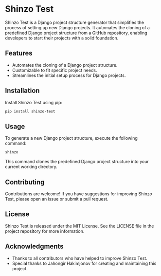 # Shinzo Test

Shinzo Test is a Django project structure generator that simplifies the process of setting up new Django projects. It automates the cloning of a predefined Django project structure from a GitHub repository, enabling developers to start their projects with a solid foundation.

## Features

- Automates the cloning of a Django project structure.
- Customizable to fit specific project needs.
- Streamlines the initial setup process for Django projects.

## Installation

Install Shinzo Test using pip:

```bash
pip install shinzo-test
```

## Usage

To generate a new Django project structure, execute the following command:

```bash
shinzo
```

This command clones the predefined Django project structure into your current working directory.

## Contributing

Contributions are welcome! If you have suggestions for improving Shinzo Test, please open an issue or submit a pull request.

## License

Shinzo Test is released under the MIT License. See the LICENSE file in the project repository for more information.

## Acknowledgments

- Thanks to all contributors who have helped to improve Shinzo Test.
- Special thanks to Jahongir Hakimjonov for creating and maintaining this project.